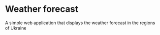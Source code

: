 # Weather forecast
A simple web application that displays the weather forecast in the regions of Ukraine
